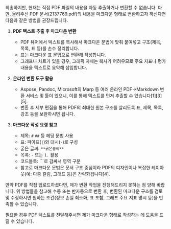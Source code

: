 죄송하지만, 현재는 직접 PDF 파일의 내용을 자동 추출하거나 변환할 수 없습니다. 다만, 올려주신 PDF 문서(2137769.pdf)의 내용을 마크다운 형태로 변환하고자 하신다면 다음과 같은 방법을 권장드립니다.

1. **PDF 텍스트 추출 후 마크다운 변환**  
   - PDF 뷰어에서 텍스트를 복사해서 마크다운 문법에 맞춰 붙여넣고 구조(제목, 목록, 표 등)를 손수 정리합니다.  
   - 표는 마크다운 표 문법으로 변환해 작성합니다.  
   - 그래프나 차트가 있을 경우, 그래픽 자체는 복사가 어려우므로 주요 지표나 평가 내용을 텍스트로 요약해 삽입합니다.

2. **온라인 변환 도구 활용**  
   - Aspose, Pandoc, Microsoft의 Marp 등 여러 온라인 PDF→Markdown 변환 서비스 및 툴이 있으니, 이를 통해 텍스트를 먼저 추출할 수 있습니다[1][3][5].  
   - 변환 후 세부 편집을 통해 PDF의 최대한 원본 구조를 살리도록 표, 제목, 목록, 강조 등을 보완하시면 됩니다.

3. **마크다운 작성 요령 참고**  
   - 제목: `#` `##` 등 헤딩 문법 사용  
   - 표: 파이프(`|`)와 대시(`-`)로 구성  
   - 굵은 글씨: `**굵은글씨**`  
   - 목록: `-` 또는 `1.` 활용  
   - 코드블록: ```로 감싸서 영역 구분  
   - 참고로 마크다운 문법은 문서 구조 중심이라 PDF의 디자인이나 복잡한 레이아웃(예: 다중 칼럼, 그래프 등)은 간략화됩니다[4].

만약 PDF를 직접 업로드하셨다면, 제가 변환 작업을 진행해드리지 못하는 점 양해 바랍니다. 위 방법들을 참고해 수동 또는 반자동으로 변환 후, 변환된 마크다운 구조를 검토 및 수정하시면 원하는 조건(정보 손실 최소화, 표 포함, 그래프 주요 지표 명시 등)을 만족할 수 있습니다.

필요한 경우 PDF 텍스트를 전달해주시면 제가 마크다운 형태로 작성하는 데 도움을 드릴 수 있습니다.